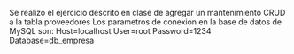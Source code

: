 Se realizo el ejercicio descrito en clase de agregar un mantenimiento CRUD a la tabla proveedores Los parametros de conexion en la base de datos de MySQL son: Host=localhost User=root Password=1234 Database=db_empresa
